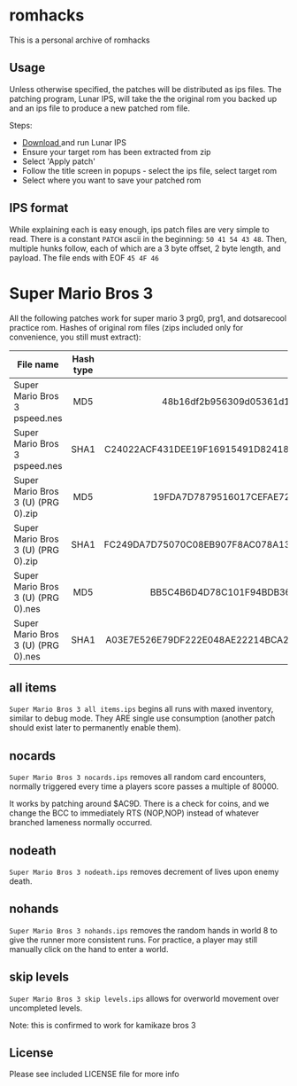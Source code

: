 romhacks
========

This is a personal archive of romhacks

Usage
-----

Unless otherwise specified, the patches will be distributed as ips files.
The patching program, Lunar IPS, will take the the original rom you backed
up and an ips file to produce a new patched rom file.

Steps:

* [Download <link>](https://www.romhacking.net/utilities/240/) and run Lunar IPS
* Ensure your target rom has been extracted from zip
* Select 'Apply patch'
* Follow the title screen in popups - select the ips file, select target rom
* Select where you want to save your patched rom

IPS format
----------

While explaining each is easy enough, ips patch files are very simple to read. There is a
constant `PATCH` ascii in the beginning: `50 41 54 43 48`. Then, multiple hunks follow,
each of which are a 3 byte offset, 2 byte length, and payload. The file ends with EOF `45 4F 46`

Super Mario Bros 3 
==================

All the following patches work for super mario 3 prg0, prg1, and dotsarecool practice
rom. Hashes of original rom files (zips included only for convenience, you still
must extract):

| File name                          | Hash type | Hash                                     |
| ---------------------------------- |:---------:| ----------------------------------------:|
| Super Mario Bros 3 pspeed.nes      | MD5       | 48b16df2b956309d05361d1f2b55152f         |
| Super Mario Bros 3 pspeed.nes      | SHA1      | C24022ACF431DEE19F16915491D82418625D6DB6 |
| Super Mario Bros 3 (U) (PRG 0).zip | MD5       | 19FDA7D7879516017CEFAE7217F8D444         |
| Super Mario Bros 3 (U) (PRG 0).zip | SHA1      | FC249DA7D75070C08EB907F8AC078A13F782635D |
| Super Mario Bros 3 (U) (PRG 0).nes | MD5       | BB5C4B6D4D78C101F94BDB360AF502F3         |
| Super Mario Bros 3 (U) (PRG 0).nes | SHA1      | A03E7E526E79DF222E048AE22214BCA2BC49C449 |

all items
---------

`Super Mario Bros 3 all items.ips` begins all runs with maxed inventory, similar
to debug mode. They ARE single use consumption (another patch should exist later
to permanently enable them).


nocards
-------

`Super Mario Bros 3 nocards.ips` removes all random card encounters, normally
triggered every time a players score passes a multiple of 80000.

It works by patching around $AC9D. There is a check for coins, and we change
the BCC to immediately RTS (NOP,NOP) instead of whatever branched lameness
normally occurred.

nodeath
-------

`Super Mario Bros 3 nodeath.ips` removes decrement of lives upon enemy death.

nohands
-------

`Super Mario Bros 3 nohands.ips` removes the random hands in world 8 to
give the runner more consistent runs. For practice, a player may still manually
click on the hand to enter a world.

skip levels
-----------
`Super Mario Bros 3 skip levels.ips` allows for overworld movement over uncompleted
levels.

Note: this is confirmed to work for kamikaze bros 3

License
-------

Please see included LICENSE file for more info